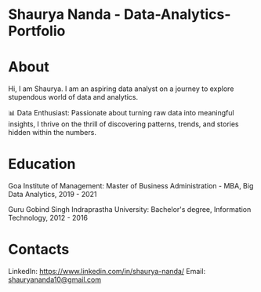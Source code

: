 # Shaurya Nanda  - Data-Analytics-Portfolio

# About

Hi, I am Shaurya. I am an aspiring data analyst on a journey to explore stupendous world of data and analytics.

📊 Data Enthusiast: Passionate about turning raw data into meaningful insights, I thrive on the thrill of discovering patterns, trends, and stories hidden within the numbers.


# Education

Goa Institute of Management: Master of Business Administration - MBA, Big Data Analytics, 2019 - 2021

Guru Gobind Singh Indraprastha University: Bachelor's degree, Information Technology, 2012 - 2016


# Contacts

LinkedIn: https://www.linkedin.com/in/shaurya-nanda/
Email: shauryananda10@gmail.com
